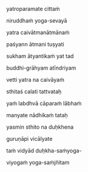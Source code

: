 yatroparamate cittaṁ

niruddhaṁ yoga-sevayā

yatra caivātmanātmānaṁ

paśyann ātmani tuṣyati

sukham ātyantikaṁ yat tad

buddhi-grāhyam atīndriyam

vetti yatra na caivāyaṁ

sthitaś calati tattvataḥ

yaṁ labdhvā cāparaṁ lābhaṁ

manyate nādhikaṁ tataḥ

yasmin sthito na duḥkhena

guruṇāpi vicālyate

taṁ vidyād duḥkha-saṁyoga-

viyogaṁ yoga-saṁjñitam